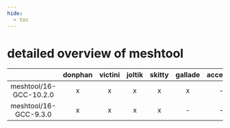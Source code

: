 ```yaml
---
hide:
  - toc
---
```


detailed overview of meshtool
=============================

| |donphan|victini|joltik|skitty|gallade|accelgor|swalot|doduo|
| :---: | :---: | :---: | :---: | :---: | :---: | :---: | :---: | :---: |
|meshtool/16-GCC-10.2.0|x|x|x|x|x|-|x|x|
|meshtool/16-GCC-9.3.0|x|x|x|x|-|-|x|x|
